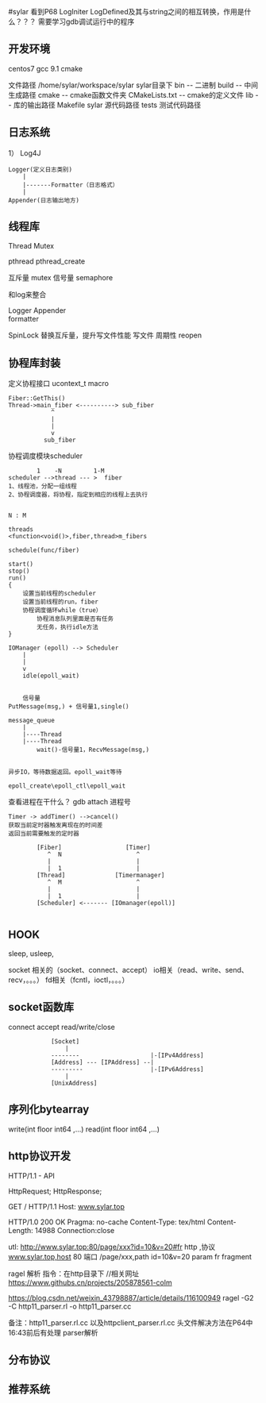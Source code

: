 #sylar
看到P68
LogIniter LogDefined及其与string之间的相互转换，作用是什么？？？
需要学习gdb调试运行中的程序

## 开发环境
centos7
gcc 9.1
cmake

文件路径 /home/sylar/workspace/sylar
sylar目录下 
bin -- 二进制
build -- 中间生成路径
cmake -- cmake函数文件夹
CMakeLists.txt -- cmake的定义文件
lib -- 库的输出路径 
Makefile 
sylar 源代码路径
tests 测试代码路径  



## 日志系统
1）
    Log4J

    Logger(定义日志类别)
        |
        |-------Formatter（日志格式）
        |
    Appender(日志输出地方)

## 线程库
Thread Mutex

pthread pthread_create

互斥量 mutex
信号量 semaphore

和log来整合

Logger Appender  
formatter

SpinLock 替换互斥量，提升写文件性能
写文件 周期性 reopen 

## 协程库封装
定义协程接口
ucontext_t
macro
```
Fiber::GetThis()
Thread->main_fiber <----------> sub_fiber
            ^
            |
            |
            v
          sub_fiber
```
协程调度模块scheduler
```
        1    -N         1-M
scheduler -->thread --- >  fiber
1、线程池，分配一组线程
2、协程调度器，将协程，指定到相应的线程上去执行


N : M

threads
<function<void()>,fiber,thread>m_fibers

schedule(func/fiber)

start()
stop()
run()
{
    设置当前线程的scheduler
    设置当前线程的run，fiber
    协程调度循环while（true）
        协程消息队列里面是否有任务
        无任务，执行idle方法
}

```

```
IOManager (epoll) --> Scheduler
    |
    |
    v
    idle(epoll_wait)


    信号量
PutMessage(msg,) + 信号量1,single()

message_queue
    |
    |----Thread
    |----Thread
        wait()-信号量1，RecvMessage(msg,)


异步IO，等待数据返回。epoll_wait等待

epoll_create\epoll_ctl\epoll_wait

```

查看进程在干什么？ gdb attach 进程号


```
Timer -> addTimer() -->cancel()
获取当前定时器触发离现在的时间差
返回当前需要触发的定时器
```

```
        [Fiber]                  [Timer]
           ^  N                     ^
           |                        |
           |  1                     |      
        [Thread]              [Timermanager]
           ^  M                     ^
           |                        |
           |  1                     |
        [Scheduler] <------- [IOmanager(epoll)]


```

## HOOK
sleep,
usleep,

socket 相关的（socket、connect、accept）
io相关（read、write、send、recv，。。。）
fd相关（fcntl，ioctl，。。。）

## socket函数库
            
connect accept read/write/close


                [Socket]
                    |
                --------                    |-[IPv4Address] 
                [Address] --- [IPAddress] --|   
                ---------                   |-[IPv6Address]
                    |
                [UnixAddress]

## 序列化bytearray
write(int floor int64 ,...)
read(int floor int64 ,...)

## http协议开发
HTTP/1.1 - API

HttpRequest;
HttpResponse;

GET / HTTP/1.1
Host: www.sylar.top

HTTP/1.0 200 OK
Pragma: no-cache
Content-Type: tex/html
Content-Length: 14988
Connection:close

utl: http://www.sylar.top:80/page/xxx?id=10&v=20#fr
    http ,协议
    www.sylar.top,host
    80 端口
    /page/xxx,path
    id=10&v=20 param
    fr fragment

ragel 解析 
指令：在http目录下
//相关网址 
https://www.githubs.cn/projects/205878561-colm

https://blog.csdn.net/weixin_43798887/article/details/116100949
ragel -G2 -C http11_parser.rl -o http11_parser.cc

备注：http11_parser.rl.cc 以及httpclient_parser.rl.cc 头文件解决方法在P64中16:43前后有处理
parser解析

## 分布协议

## 推荐系统






